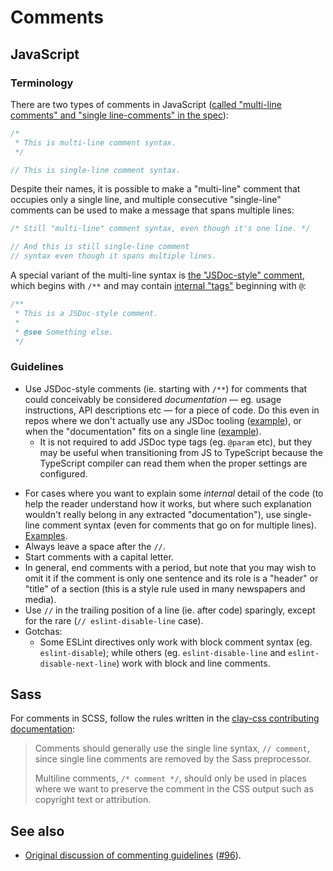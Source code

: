 # Comments

## JavaScript

### Terminology

There are two types of comments in JavaScript ([called "multi-line comments" and "single line-comments" in the spec](https://tc39.es/ecma262/#sec-comments)):

```javascript
/*
 * This is multi-line comment syntax.
 */

// This is single-line comment syntax.
```

Despite their names, it is possible to make a "multi-line" comment that occupies only a single line, and multiple consecutive "single-line" comments can be used to make a message that spans multiple lines:

```javascript
/* Still "multi-line" comment syntax, even though it's one line. */

// And this is still single-line comment
// syntax even though it spans multiple lines.
```

A special variant of the multi-line syntax is [the "JSDoc-style" comment](https://jsdoc.app), which begins with `/**` and may contain [internal "tags"](https://jsdoc.app/about-block-inline-tags.html) beginning with `@`:

```javascript
/**
 * This is a JSDoc-style comment.
 *
 * @see Something else.
 */
```

### Guidelines

-   Use JSDoc-style comments (ie. starting with `/**`) for comments that could conceivably be considered _documentation_ — eg. usage instructions, API descriptions etc — for a piece of code. Do this even in repos where we don't actually use any JSDoc tooling ([example](https://github.com/liferay/liferay-npm-tools/blob/764252718584a391f9340e8d3ed2db792dd938fa/packages/liferay-npm-scripts/src/format/substituteTags.js#L16-L22)), or when the "documentation" fits on a single line ([example](https://github.com/liferay/liferay-npm-tools/blob/764252718584a391f9340e8d3ed2db792dd938fa/packages/liferay-npm-scripts/src/format/Lexer.js#L51-L53)).
    -   It is not required to add JSDoc type tags (eg. `@param` etc), but they may be useful when transitioning from JS to TypeScript because the TypeScript compiler can read them when the proper settings are configured.

*   For cases where you want to explain some _internal_ detail of the code (to help the reader understand how it works, but where such explanation wouldn't really belong in any extracted "documentation"), use single-line comment syntax (even for comments that go on for multiple lines). [Examples](https://github.com/liferay/liferay-npm-tools/blob/764252718584a391f9340e8d3ed2db792dd938fa/packages/liferay-npm-scripts/src/format/substituteTags.js#L35-L52).
*   Always leave a space after the `//`.
*   Start comments with a capital letter.
*   In general, end comments with a period, but note that you may wish to omit it if the comment is only one sentence and its role is a "header" or "title" of a section (this is a style rule used in many newspapers and media).
*   Use `//` in the trailing position of a line (ie. after code) sparingly, except for the rare (`// eslint-disable-line` case).
*   Gotchas:
    -   Some ESLint directives only work with block comment syntax (eg. `eslint-disable`); while others (eg. `eslint-disable-line` and `eslint-disable-next-line`) work with block and line comments.

## Sass

For comments in SCSS, follow the rules written in the [clay-css contributing documentation](https://github.com/liferay/clay/blob/master/packages/clay-css/CONTRIBUTING.md):

> Comments should generally use the single line syntax, `// comment`, since single line comments are removed by the Sass preprocessor.
>
> Multiline comments, `/* comment */`, should only be used in places where we want to preserve the comment in the CSS output such as copyright text or attribution.

## See also

-   [Original discussion of commenting guidelines](https://github.com/liferay/liferay-frontend-guidelines/issues/96) ([\#96](https://github.com/liferay/liferay-frontend-guidelines/issues/96)).
